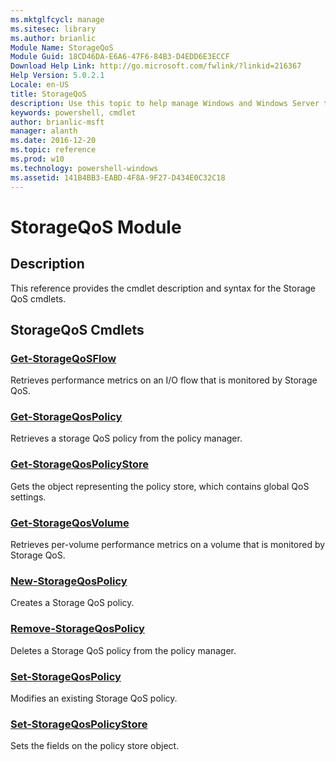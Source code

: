 ```yaml
---
ms.mktglfcycl: manage
ms.sitesec: library
ms.author: brianlic
Module Name: StorageQoS
Module Guid: 18CD46DA-E6A6-47F6-84B3-D4EDD6E3ECCF
Download Help Link: http://go.microsoft.com/fwlink/?linkid=216367
Help Version: 5.0.2.1
Locale: en-US
title: StorageQoS
description: Use this topic to help manage Windows and Windows Server technologies with Windows PowerShell.
keywords: powershell, cmdlet
author: brianlic-msft
manager: alanth
ms.date: 2016-12-20
ms.topic: reference
ms.prod: w10
ms.technology: powershell-windows
ms.assetid: 141B4BB3-EABD-4F8A-9F27-D434E0C32C18
---
```


# StorageQoS Module
## Description
This reference provides the cmdlet description and syntax for the Storage QoS cmdlets.

## StorageQoS Cmdlets
### [Get-StorageQoSFlow](./Get-StorageQoSFlow.md)
Retrieves performance metrics on an I/O flow that is monitored by Storage QoS.

### [Get-StorageQosPolicy](./Get-StorageQosPolicy.md)
Retrieves a storage QoS policy from the policy manager.

### [Get-StorageQosPolicyStore](./Get-StorageQosPolicyStore.md)
Gets the object representing the policy store, which contains global QoS settings.

### [Get-StorageQosVolume](./Get-StorageQosVolume.md)
Retrieves per-volume performance metrics on a volume that is monitored by Storage QoS.

### [New-StorageQosPolicy](./New-StorageQosPolicy.md)
Creates a Storage QoS policy.

### [Remove-StorageQosPolicy](./Remove-StorageQosPolicy.md)
Deletes a Storage QoS policy from the policy manager.

### [Set-StorageQosPolicy](./Set-StorageQosPolicy.md)
Modifies an existing Storage QoS policy.

### [Set-StorageQosPolicyStore](./Set-StorageQosPolicyStore.md)
Sets the fields on the policy store object.


